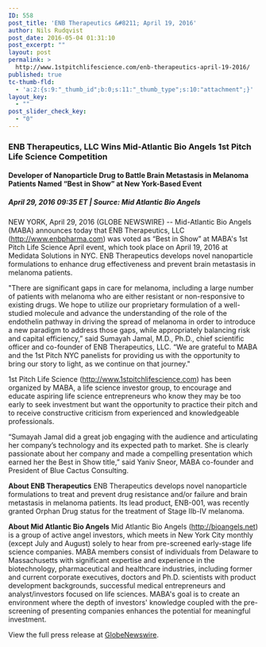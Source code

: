 ```yaml
---
ID: 558
post_title: 'ENB Therapeutics &#8211; April 19, 2016'
author: Nils Rudqvist
post_date: 2016-05-04 01:31:10
post_excerpt: ""
layout: post
permalink: >
  http://www.1stpitchlifescience.com/enb-therapeutics-april-19-2016/
published: true
tc-thumb-fld:
  - 'a:2:{s:9:"_thumb_id";b:0;s:11:"_thumb_type";s:10:"attachment";}'
layout_key:
  - ""
post_slider_check_key:
  - "0"
---
```

<h3>ENB Therapeutics, LLC Wins Mid-Atlantic Bio Angels 1st Pitch Life Science Competition</h3>
<h4 class="subheadline">Developer of Nanoparticle Drug to Battle Brain Metastasis in Melanoma Patients Named “Best in Show” at New York-Based Event</h4>
<h5><span class="post-metadata dt-green"><em><time datetime="2016-03-07T14:40:00Z">April 29, 2016 09:35 </time>ET</em> </span>| <strong>Source:</strong> Mid Atlantic Bio Angels</h5>
NEW YORK, April 29, 2016 (GLOBE NEWSWIRE) -- Mid-Atlantic Bio Angels (MABA) announces today that ENB Therapeutics, LLC (<a href="http://www.enbpharma.com">http://www.enbpharma.com</a>) was voted as “Best in Show” at MABA's 1st Pitch Life Science April event, which took place on April 19, 2016 at Medidata Solutions in NYC. ENB Therapeutics develops novel nanoparticle formulations to enhance drug effectiveness and prevent brain metastasis in melanoma patients.

"There are significant gaps in care for melanoma, including a large number of patients with melanoma who are either resistant or non-responsive to existing drugs. We hope to utilize our proprietary formulation of a well-studied molecule and advance the understanding of the role of the endothelin pathway in driving the spread of melanoma in order to introduce a new paradigm to address those gaps, while appropriately balancing risk and capital efficiency,” said Sumayah Jamal, M.D., Ph.D., chief scientific officer and co-founder of ENB Therapeutics, LLC. “We are grateful to MABA and the 1st Pitch NYC panelists for providing us with the opportunity to bring our story to light, as we continue on that journey."

1st Pitch Life Science (http://www.1stpitchlifescience.com) has been organized by MABA, a life science investor group, to encourage and educate aspiring life science entrepreneurs who know they may be too early to seek investment but want the opportunity to practice their pitch and to receive constructive criticism from experienced and knowledgeable professionals.

“Sumayah Jamal did a great job engaging with the audience and articulating her company’s technology and its expected path to market. She is clearly passionate about her company and made a compelling presentation which earned her the Best in Show title,” said Yaniv Sneor, MABA co-founder and President of Blue Cactus Consulting.

<strong>About ENB Therapeutics</strong>
ENB Therapeutics develops novel nanoparticle formulations to treat and prevent drug resistance and/or failure and brain metastasis in melanoma patients. Its lead product, ENB-001, was recently granted Orphan Drug status for the treatment of Stage IIb-IV melanoma.

<strong>About Mid Atlantic Bio Angels</strong>
Mid Atlantic Bio Angels (http://bioangels.net) is a group of active angel investors, which meets in New York City monthly (except July and August) solely to hear from pre-screened early-stage life science companies. MABA members consist of individuals from Delaware to Massachusetts with significant expertise and experience in the biotechnology, pharmaceutical and healthcare industries, including former and current corporate executives, doctors and Ph.D. scientists with product development backgrounds, successful medical entrepreneurs and analyst/investors focused on life sciences. MABA's goal is to create an environment where the depth of investors' knowledge coupled with the pre-screening of presenting companies enhances the potential for meaningful investment.

View the full press release at <a href="http://www.globenewswire.com/news-release/2016/04/29/834927/0/en/ENB-Therapeutics-LLC-Wins-Mid-Atlantic-Bio-Angels-1st-Pitch-Life-Science-Competition.html">GlobeNewswire</a>.